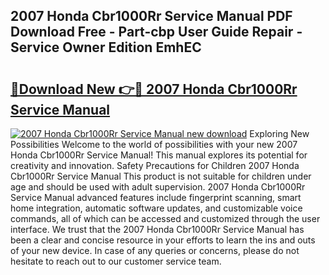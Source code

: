 ## 2007 Honda Cbr1000Rr Service Manual PDF Download Free - Part-cbp User Guide Repair - Service Owner Edition EmhEC

# <h2><a href="http://bc4130.oget.top/?id=2007+Honda+Cbr1000Rr+Service+Manual">🔗Download New 👉🔴 2007 Honda Cbr1000Rr Service Manual</a></h2>

[![2007 Honda Cbr1000Rr Service Manual new download](https://i.imgur.com/5g1atiW.png)](http://bc4130.oget.top/?id=2007+Honda+Cbr1000Rr+Service+Manual)
Exploring New Possibilities Welcome to the world of possibilities with your new 2007 Honda Cbr1000Rr Service Manual! This manual explores its potential for creativity and innovation. Safety Precautions for Children 2007 Honda Cbr1000Rr Service Manual This product is not suitable for children under age and should be used with adult supervision. 2007 Honda Cbr1000Rr Service Manual advanced features include fingerprint scanning, smart home integration, automatic software updates, and customizable voice commands, all of which can be accessed and customized through the user interface. We trust that the 2007 Honda Cbr1000Rr Service Manual has been a clear and concise resource in your efforts to learn the ins and outs of your new device. In case of any queries or concerns, please do not hesitate to reach out to our customer service team.
